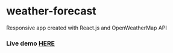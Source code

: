 # weather-forecast

Responsive app created with React.js and OpenWeatherMap API

### Live demo [HERE](https://puneethgopi.github.io/weather-forecast/)
